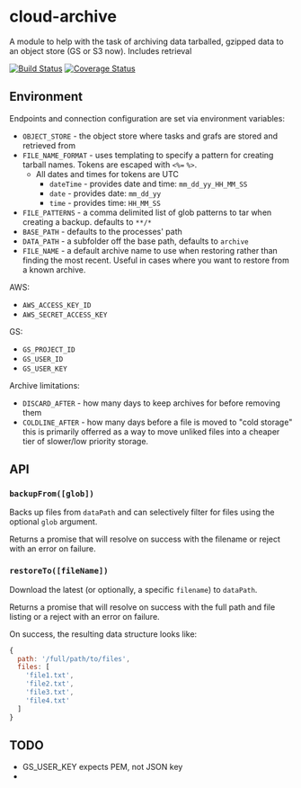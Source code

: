 # cloud-archive

A module to help with the task of archiving data tarballed, gzipped data to an object store (GS or S3 now). Includes retrieval

[![Build Status][travis-image]][travis-url]
[![Coverage Status][coveralls-image]][coveralls-url]

## Environment

Endpoints and connection configuration are set via environment variables:

 * `OBJECT_STORE` - the object store where tasks and grafs are stored and retrieved from
 * `FILE_NAME_FORMAT` - uses templating to specify a pattern for creating tarball names. Tokens are escaped with `<%=` `%>`.
    * All dates and times for tokens are UTC
      * `dateTime` - provides date and time: `mm_dd_yy_HH_MM_SS`
      * `date` - provides date: `mm_dd_yy`
      * `time` - provides time: `HH_MM_SS`
 * `FILE_PATTERNS` - a comma delimited list of glob patterns to tar when creating a backup. defaults to `**/*`
 * `BASE_PATH` - defaults to the processes' path
 * `DATA_PATH` - a subfolder off the base path, defaults to `archive`
 * `FILE_NAME` - a default archive name to use when restoring rather than finding the most recent. Useful in cases where you want to restore from a known archive. 

AWS:

 * `AWS_ACCESS_KEY_ID`
 * `AWS_SECRET_ACCESS_KEY`

GS:

 * `GS_PROJECT_ID`
 * `GS_USER_ID`
 * `GS_USER_KEY`

Archive limitations:

 * `DISCARD_AFTER` - how many days to keep archives for before removing them
 * `COLDLINE_AFTER` - how many days before a file is moved to "cold storage" this is primarily offerred as a way to move unliked files into a cheaper tier of slower/low priority storage.

## API

### `backupFrom([glob])`

Backs up files from `dataPath` and can selectively filter for files using the optional `glob` argument.

Returns a promise that will resolve on success with the filename or reject with an error on failure.

### `restoreTo([fileName])`

Download the latest (or optionally, a specific `filename`) to `dataPath`.

Returns a promise that will resolve on success with the full path and file listing or a reject with an error on failure.

On success, the resulting data structure looks like:

```js
{
  path: '/full/path/to/files',
  files: [
    'file1.txt',
    'file2.txt',
    'file3.txt',
    'file4.txt'
  ]
}
```

## TODO

- GS_USER_KEY expects PEM, not JSON key
- 

[travis-url]: https://travis-ci.org/npm-wharf/k8s-tickbot
[travis-image]: https://travis-ci.org/npm-wharf/k8s-tickbot.svg?branch=master
[coveralls-url]: https://coveralls.io/github/npm-wharf/k8s-tickbot?branch=master
[coveralls-image]: https://coveralls.io/repos/github/npm-wharf/k8s-tickbot/badge.svg?branch=master
